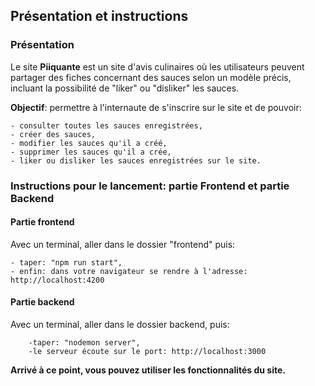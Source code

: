 ## Présentation et instructions

### Présentation

Le site **Piiquante** est un site d'avis culinaires où les utilisateurs peuvent partager des fiches concernant des sauces selon un modèle précis, incluant la possibilité de "liker" ou "disliker" les sauces.

**Objectif**: permettre à l'internaute de s'inscrire sur le site et de pouvoir:

    - consulter toutes les sauces enregistrées,
    - créer des sauces,
    - modifier les sauces qu'il a créé,
    - supprimer les sauces qu'il a crée,
    - liker ou disliker les sauces enregistrées sur le site.

### Instructions pour le lancement: partie Frontend et partie Backend

#### Partie frontend

Avec un terminal, aller dans le dossier "frontend" puis:

    - taper: "npm run start",
    - enfin: dans votre navigateur se rendre à l'adresse: http://localhost:4200 

#### Partie backend

Avec un terminal, aller dans le dossier backend, puis:

        -taper: "nodemon server",
        -le serveur écoute sur le port: http://localhost:3000

**Arrivé à ce point, vous pouvez utiliser les fonctionnalités du site.**
